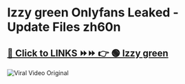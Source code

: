 
 # Izzy green Onlyfans Leaked - Update Files zh60n

## <h2><a href="https://clipsfans.com/Izzy_green&ref=git">🔗 Click to LINKS ⏩⏩ 👉 🟢 Izzy green </a></h2>

<a href="https://clipsfans.com/Izzy_green&ref=git" rel="nofollow" data-target="animated-image.originalLink"><img src="https://i.ibb.co.com/xMMVF88/686577567.gif" alt="Viral Video Original" style="max-width: 100%; display: inline-block;" data-target="animated-image.originalImage"></a>

